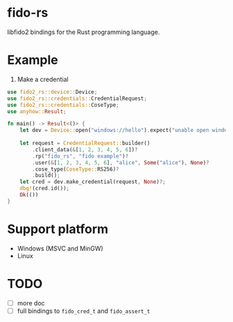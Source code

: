# fido-rs

libfido2 bindings for the Rust programming language.

# Example

1. Make a credential
```rust
use fido2_rs::device::Device;
use fido2_rs::credentials::CredentialRequest;
use fido2_rs::credentials::CoseType;
use anyhow::Result;

fn main() -> Result<()> {
    let dev = Device::open("windows://hello").expect("unable open windows hello");
 
    let request = CredentialRequest::builder()
        .client_data(&[1, 2, 3, 4, 5, 6])?
        .rp("fido_rs", "fido example")?
        .user(&[1, 2, 3, 4, 5, 6], "alice", Some("alice"), None)?
        .cose_type(CoseType::RS256)?
        .build();
    let cred = dev.make_credential(request, None)?;
    dbg!(cred.id());
    Ok(())
}
```

# Support platform
* Windows (MSVC and MinGW)
* Linux

# TODO

* [ ] more doc
* [ ] full bindings to `fido_cred_t` and `fido_assert_t`